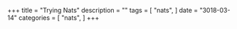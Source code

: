+++
title = "Trying Nats"
description = ""
tags = [
    "nats",
]
date = "3018-03-14"
categories = [
    "nats",
]
+++
